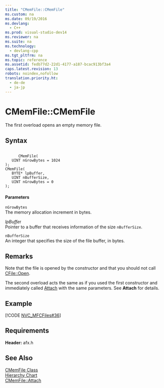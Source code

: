 ```yaml
---
title: "CMemFile::CMemFile"
ms.custom: na
ms.date: 09/19/2016
ms.devlang: 
  - C++
ms.prod: visual-studio-dev14
ms.reviewer: na
ms.suite: na
ms.technology: 
  - devlang-cpp
ms.tgt_pltfrm: na
ms.topic: reference
ms.assetid: fedb77d2-22d1-4177-a187-bcac913bf3a4
caps.latest.revision: 13
robots: noindex,nofollow
translation.priority.ht: 
  - de-de
  - ja-jp
---
```

# CMemFile::CMemFile
The first overload opens an empty memory file.  
  
## Syntax  
  
```  
  
      CMemFile(  
   UINT nGrowBytes = 1024   
);  
CMemFile(  
   BYTE* lpBuffer,  
   UINT nBufferSize,  
   UINT nGrowBytes = 0   
);  
```  
  
#### Parameters  
 `nGrowBytes`  
 The memory allocation increment in bytes.  
  
 *lpBuffe*r  
 Pointer to a buffer that receives information of the size `nBufferSize`.  
  
 `nBufferSize`  
 An integer that specifies the size of the file buffer, in bytes.  
  
## Remarks  
 Note that the file is opened by the constructor and that you should not call [CFile::Open](../vs140/CFile--Open.md).  
  
 The second overload acts the same as if you used the first constructor and immediately called [Attach](../vs140/CMemFile--Attach.md) with the same parameters. See **Attach** for details.  
  
## Example  
 [!CODE [NVC_MFCFiles#36](../CodeSnippet/VS_Snippets_Cpp/NVC_MFCFiles#36)]  
  
## Requirements  
 **Header:** afx.h  
  
## See Also  
 [CMemFile Class](../vs140/CMemFile-Class.md)   
 [Hierarchy Chart](../vs140/Hierarchy-Chart.md)   
 [CMemFile::Attach](../vs140/CMemFile--Attach.md)
